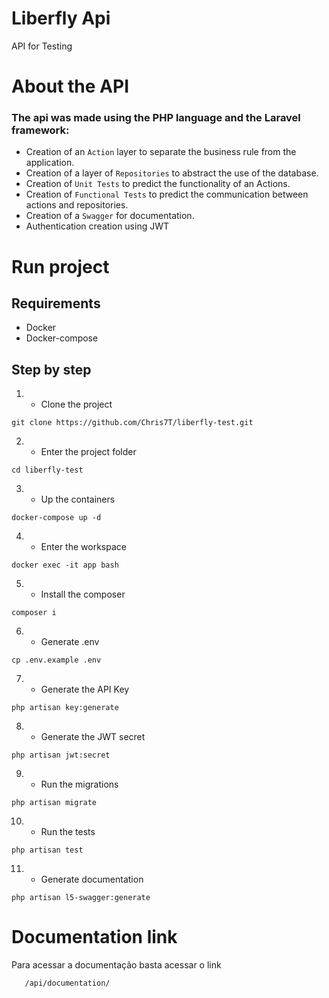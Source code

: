 
# Liberfly Api


API for Testing


# About the API

### The api was made using the PHP language and the Laravel framework:

 - Creation of an `Action` layer to separate the business rule from the application.
 - Creation of a layer of `Repositories` to abstract the use of the database.
 - Creation of `Unit Tests` to predict the functionality of an Actions.
 - Creation of `Functional Tests` to predict the communication between actions and repositories.
 - Creation of a `Swagger` for documentation.
 - Authentication creation using JWT

# Run project

## Requirements

- Docker
- Docker-compose

## Step by step

1. - Clone the project
```
git clone https://github.com/Chris7T/liberfly-test.git
```
2. - Enter the project folder
```
cd liberfly-test
```
3. - Up the containers
```
docker-compose up -d
```
4. - Enter the workspace
```
docker exec -it app bash
```
5. - Install the composer
```
composer i
```
6. - Generate .env
```
cp .env.example .env
```
7. - Generate the API Key
```
php artisan key:generate
```
8. - Generate the JWT secret
```
php artisan jwt:secret
```
9. - Run the migrations
```
php artisan migrate
```
10. - Run the tests
```
php artisan test
```
11. - Generate documentation
```
php artisan l5-swagger:generate
```


# Documentation link

Para acessar a documentação basta acessar o link 

```
   /api/documentation/
```
